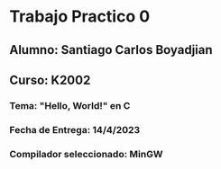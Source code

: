 <h1>Trabajo Practico 0</h1>
<h2>Alumno: Santiago Carlos Boyadjian</h2>
<h2>Curso: K2002</h2>
<h3>Tema: "Hello, World!" en C</h3>
<h3>Fecha de Entrega: 14/4/2023</h3>
<h3>Compilador seleccionado: MinGW</h3>
